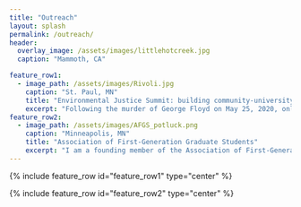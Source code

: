 ```yaml
---
title: "Outreach"
layout: splash
permalink: /outreach/
header:
  overlay_image: /assets/images/littlehotcreek.jpg
  caption: "Mammoth, CA"

feature_row1:
  - image_path: /assets/images/Rivoli.jpg
    caption: "St. Paul, MN"
    title: "Environmental Justice Summit: building community-university partnerships"
    excerpt: "Following the murder of George Floyd on May 25, 2020, only 6 km from the University of Minnesota Campus, students in the Department of Earth and Environmental Science felt that the university's mission to engage and serve was not being upheld due to a lack of connection with local communities. In response, graduate students and staff from the department organized a one-day workshop between UMN scientists and community members from across the Twin Cities with the goal of fostering meaningful relationships and building a mutual awareness, understanding, and capacity for community-centered research in the Twin Cities. We aim to establish long lasting partnerships between researchers and community groups that facilitate earth science research and curriculum in alignment with community priorities. Successful partnerships started at this event have resulted in ArcGIS map making workshops to facilitate mapping of lead levels, sampling and analysis of urban garden soils, outreach and engagement with local youth groups, and fertilizer testing for urban gardens. After participating in the inaugural summit event in 2021, I became a member of the organizing team. We worked collaboratively with community partners to plan and hold the second iteration of this event in 2023. We continue to engage with this work and aim to establish the institutional memory and support necessary to sustain this event."
feature_row2:
  - image_path: /assets/images/AFGS_potluck.png
    caption: "Minneapolis, MN" 
    title: "Association of First-Generation Graduate Students"
    excerpt: "I am a founding member of the Association of First-Generation Graduate Students (AFGS) at the University of Minnesota, and served as the first vice-president. Our student organization, which now has 109 members from 65 different programs across the university, provides a support system for graduate students who hold the first-gen identity. We hold community-building events to foster connections between first-generation graduate students and offer access to resources that help members navigate the hidden curriculum of academia. We also work closely with the UMN Graduate School's First-Gen Connect network to guide their programming and communicate the needs of first-gen graduate students."
---
```



{% include feature_row id="feature_row1" type="center" %}

{% include feature_row id="feature_row2" type="center" %}






